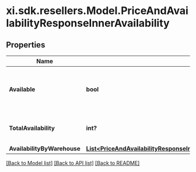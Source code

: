 # xi.sdk.resellers.Model.PriceAndAvailabilityResponseInnerAvailability

## Properties

Name | Type | Description | Notes
------------ | ------------- | ------------- | -------------
**Available** | **bool** | Boolean that indicates if the product ordered is available | [optional] 
**TotalAvailability** | **int?** | The total amount of available products | [optional] 
**AvailabilityByWarehouse** | [**List&lt;PriceAndAvailabilityResponseInnerAvailabilityAvailabilityByWarehouseInner&gt;**](PriceAndAvailabilityResponseInnerAvailabilityAvailabilityByWarehouseInner.md) |  | [optional] 

[[Back to Model list]](../README.md#documentation-for-models) [[Back to API list]](../README.md#documentation-for-api-endpoints) [[Back to README]](../README.md)

